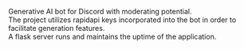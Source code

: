 Generative AI bot for Discord with moderating potential.  
The project utilizes rapidapi keys incorporated into the bot in order to facilitate generation features.  
A flask server runs and maintains the uptime of the application.
